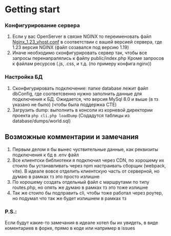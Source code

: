 # Getting start
### Конфигурирование сервера 
1) Если у вас OpenServer в связке NGINX то переименовать файл [Nginx_1.23_vhost.conf](Nginx_1.23_vhost.conf)
в соответствии с вашей версией сервера, где 1.23 версия NGINX
(файл созавался под версию 1.19)
2) Иначе необходимо сконфигурировать сервер так, 
чтобы все запросы перенапралялись к файлу public/index.php
Кроме запросов к файлам ресурсов (.js, .css, и т.д. (по примеру конфига nginx)) 

### Настройка БД
1) Сконфигурировать подключение:  папке database лежит файл dbConfig, 
где соответсвенно нужно заполнить данные для подключения к БД.
Ожидается, что версия MySql 8.0 и выше (в тз указано не было) (чтобы была поддержка CTE)
2) Загрузить dump: выполнить в консоли из корневой директории проекта 
```php cli.php loadDump``` (Содадутся таблицы из database/dumps/world.sql)


## Возможные комментарии и замечания
1) Первым делом я бы вынес чуствительные данные, как реквизиты подключения к бд в .env файл
2) Все клиентски библиотеки я подключил через CDN, по хорошему их стоило бы устанавливать через
npm настраивать сборщик (webpack, vite). В идеале вовсе отделить клиентскую часть от серверной, но думаю в рамках тз это просто излишне
3) По хорошему создать отдельный файл с маршрутами по типу routes.php, но опять же думаю в рамках тз это тоже излишне
4) Так же стоило бы подправить cli, чтобы тоже работал через роутер, но подумал что так же будет излишнем в рамках тз

### P.S.:
Если будут какие-то замечания в идеале хотел бы их увидеть, в виде коментариев в форке, прямо в коде
или например в issues